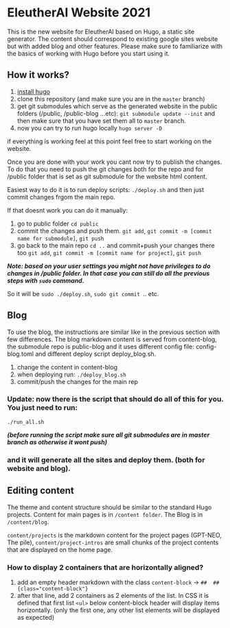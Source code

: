 # EleutherAI Website 2021

This is the new website for EleutherAI based on Hugo, a static site generator. The content should correspond to existing google sites website but with added blog and other features. Please make sure to familiarize with the basics of working with Hugo before you start using it.


## How it works?
1. [install hugo](https://gohugo.io/getting-started/installing/)
2. clone this repository (and make sure you are in the `master` branch)
3. get git submodules which serve as the generated website in the public folders (/public, /public-blog ...etc): `git submodule update --init` and then make sure that you have set them all to `master` branch.
4. now you can try to run hugo locally `hugo server -D`

if everything is working feel at this point feel free to start working on the website. 

Once you are done with your work you cant now try to  publish the changes. To do that you need to push the git changes both for the repo and for /public folder that is set as git submodule for the website html content.

Easiest way to do it is to run deploy scripts:
`./deploy.sh` and then just commit changes frgom the main repo.

If that doesnt work you can do it manually:

1. go to public folder `cd public`
2. commit the changes and push them. `git add`, `git commit -m [commit name for submodule]`, `git push`
3. go back to the main repo `cd ..` and commit+push your changes there too `git add`, `git commit -m [commit name for project]`, `git push`

***Note: based on your user settings you might not have privileges to do changes in /public folder. In that case you can still do all the previous steps with `sudo` command.***

So it will be `sudo ./deploy.sh`, `sudo git commit `.. etc.

## Blog
To use the blog, the instructions are similar like in the previous section with few differences. The blog markdown content is served from content-blog, the submodule repo is public-blog and it uses different config file: config-blog.toml and different deploy script deploy_blog.sh.

1. change the content in content-blog
2. when deploying run: `./deploy_blog.sh`
3. commit/push the changes for the main rep

### Update: now there is the script that should do all of this for you. You just need to run:

`./run_all.sh` 

***(before running the script make sure all git submodules are in master branch as otherwise it wont push)***

### and it will generate all the sites and deploy them. (both for website and blog).

## Editing content
The theme and content structure should be similar to the standard Hugo projects. Content for main pages is in `/content folder`. The Blog is in `/content/blog`. 

`content/projects` is the markdown content for the project pages (GPT-NEO, The pile), `content/project-intros` are small chunks of the project contents that are displayed on the home page.

### How to display 2 containers that are horizontally aligned?

1. add an empty header markdown with the class `content-block` -> `##  ## {class="content-block"}`
2. after that line, add 2 containers as 2 elements of the list. In CSS it is defined that first list `<ul>` below content-block header will display items horizontally. (only the first one, any other list elements will be displayed as expected)
